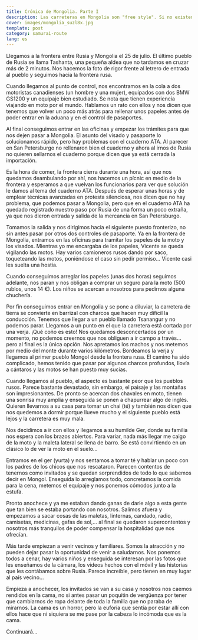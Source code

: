 ```yaml
---
title: Crónica de Mongolia. Parte I
description: Las carreteras en Mongolia son "free style". Si no existen, te las inventas
cover: images/mongolia_suzl8x.jpg
template: post
category: samurai-route
lang: es
---
```


Llegamos a la frontera entre Rusia y Mongolia el 25 de julio. El último pueblo de Rusia se llama Tashanta, una pequeña aldea que no tardamos en cruzar más de 2 minutos. Nos hacemos la foto de rigor frente al letrero de entrada al pueblo y seguimos hacia la frontera rusa.

Cuando llegamos al punto de control, nos encontramos en la cola a dos motoristas canadienses (un hombre y una mujer), equipados con dos BMW GS1200 y un equipaje bien estudiado. Se nota que tienen experiencia viajando en moto por el mundo. Hablamos un rato con ellos y nos dicen que tenemos que volver un poco más atrás para rellenar unos papeles antes de poder entrar en la aduana y en el control de pasaportes.

Al final conseguimos entrar en las oficinas y empezar los trámites para que nos dejen pasar a Mongolia. El asunto del visado y pasaporte lo solucionamos rápido, pero hay problemas con el cuaderno ATA. Al parecer en San Petersburgo no rellenaron bien el cuaderno y ahora al irnos de Rusia no quieren sellarnos el cuaderno porque dicen que ya está cerrada la importación.

Es la hora de comer, la frontera cierra durante una hora, así que nos quedamos deambulando por ahí, nos hacemos un pícnic en medio de la frontera y esperamos a que vuelvan los funcionarios para ver que solución le damos al tema del cuaderno ATA. Después de esperar unas horas y de emplear técnicas avanzadas en protesta silenciosa, nos dicen que no hay problema, que podemos pasar a Mongolia, pero que en el cuaderno ATA ha quedado registrado nuestro paso por Rusia de una forma un poco extraña, ya que nos dieron entrada y salida de la mercancía en San Petersburgo.

Tomamos la salida y nos dirigimos hacia el siguiente puesto fronterizo, no sin antes pasar por otros dos controles de pasaporte. Ya en la frontera de Mongolia, entramos en las oficinas para tramitar los papeles de la moto y los visados. Mientras yo me encargaba de los papeles, Vicente se queda vigilando las motos. Hay varios camioneros rusos dando por saco, toqueteando las motos, poniéndose el caso sin pedir permiso… Vicente casi les suelta una hostia.

Cuando conseguimos arreglar los papeles (unas dos horas) seguimos adelante, nos paran y nos obligan a comprar un seguro para la moto (500 rublos, unos 14 €). Los niños se acercan a nosotros para pedirnos alguna chuchería.

Por fin conseguimos entrar en Mongolia y se pone a diluviar, la carretera de tierra se convierte en barrizal con charcos que hacen muy difícil la conducción. Tenemos que llegar a un pueblo llamado Tsanangur y no podemos parar. Llegamos a un punto en el que la carretera está cortada por una verja. ¡Qué coño es esto! Nos quedamos desconcertados por un momento, no podemos creernos que nos obliguen a ir campo a través… pero al final es la única opción. Nos apretamos los machos y nos metemos por medio del monte durante varios kilómetros. Bordeamos la verja y llegamos al primer pueblo Mongol desde la frontera rusa. El camino ha sido complicado, hemos tenido que pasar por algunos charcos profundos, llovía a cántaros y las motos se han puesto muy sucias.

Cuando llegamos al pueblo, el aspecto es bastante peor que los pueblos rusos. Parece bastante devastado, sin embargo, el paisaje y las montañas son impresionantes. De pronto se acercan dos chavales en moto, tienen una sonrisa muy amplia y enseguida se ponen a chapurrear algo de inglés. Quieren llevarnos a su casa para tomar un chai (té) y también nos dicen que nos quedemos a dormir porque llueve mucho y el siguiente pueblo está lejos y la carretera es muy mala.

Nos decidimos a ir con ellos y llegamos a su humilde Ger, donde su familia nos espera con los brazos abiertos. Para variar, nada más llegar me caigo de la moto y la maleta lateral se llena de barro. Se está convirtiendo en un clásico lo de ver la moto en el suelo…

Entramos en el ger (yurta) y nos sentamos a tomar té y hablar un poco con los padres de los chicos que nos rescataron. Parecen contentos de tenernos como invitados y se quedan sorprendidos de todo lo que sabemos decir en Mongol. Enseguida lo arreglamos todo, concretamos la comida para la cena, metemos el equipaje y nos ponemos cómodos junto a la estufa.

Pronto anochece y ya me estaban dando ganas de darle algo a esta gente que tan bien se estaba portando con nosotros. Salimos afuera y empezamos a sacar cosas de las maletas, linternas, candado, radio, camisetas, medicinas, gafas de sol,... al final se quedaron supercontentos y nosotros más tranquilos de poder compensar la hospitalidad que nos ofrecían.

Más tarde empiezan a venir vecinos y familiares. Somos la atracción y no pueden dejar pasar la oportunidad de venir a saludarnos. Nos ponemos todos a cenar, hay varios niños y enseguida se interesan por las fotos que les enseñamos de la cámara, los videos hechos con el móvil y las historias que les contábamos sobre Rusia. Parece increíble, pero tienen en muy lugar al país vecino...

Empieza a anochecer, los invitados se van a su casa y nosotros nos caemos rendidos en la cama, no si antes pasar un poquitin de vergüenza por tener que cambiarnos de ropa delante de toda la familia que no paraba de mirarnos. La cama es un horror, pero la euforia que sentía por estar allí con ellos hace que ni siquiera se me pase por la cabeza lo incómoda que es la cama.

Continuará…
